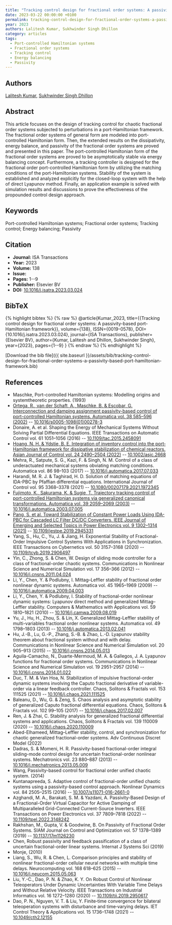 ```yaml
---
title: "Tracking control design for fractional order systems: A passivity-based port-Hamiltonian framework"
date: 2023-03-22 00:00:00 +0100
permalink: tracking-control-design-for-fractional-order-systems-a-passivity-based-port-hamiltonian-framework
year: 2023
authors: Lalitesh Kumar, Sukhwinder Singh Dhillon
category: articles
tags:
  - Port-controlled Hamiltonian systems
  - Fractional order systems
  - Tracking control
  - Energy balancing
  - Passivity
---
```

 
## Authors
[Lalitesh Kumar](authors/lalitesh-kumar), [Sukhwinder Singh Dhillon](authors/sukhwinder-singh-dhillon)
 
## Abstract
This article focuses on the design of tracking control for chaotic fractional order systems subjected to perturbations in a port-Hamiltonian framework. The fractional order systems of general form are modeled into port-controlled Hamiltonian form. Then, the extended results on the dissipativity, energy balance, and passivity of the fractional order systems are proved and presented in this paper. The port-controlled Hamiltonian form of the fractional order systems are proved to be asymptotically stable via energy balancing concept. Furthermore, a tracking controller is designed for the fractional order port-controlled Hamiltonian form by utilizing the matching conditions of the port-Hamiltonian systems. Stability of the system is established and analyzed explicitly for the closed-loop system with the help of direct Lyapunov method. Finally, an application example is solved with simulation results and discussions to prove the effectiveness of the propounded control design approach.
 
## Keywords
Port-controlled Hamiltonian systems; Fractional order systems; Tracking control; Energy balancing; Passivity
 
## Citation
- **Journal:** ISA Transactions
- **Year:** 2023
- **Volume:** 138
- **Issue:** 
- **Pages:** 1--9
- **Publisher:** Elsevier BV
- **DOI:** [10.1016/j.isatra.2023.03.024](https://doi.org/10.1016/j.isatra.2023.03.024)
 
## BibTeX
{% highlight bibtex %}
{% raw %}
@article{Kumar_2023,
  title={{Tracking control design for fractional order systems: A passivity-based port-Hamiltonian framework}},
  volume={138},
  ISSN={0019-0578},
  DOI={10.1016/j.isatra.2023.03.024},
  journal={ISA Transactions},
  publisher={Elsevier BV},
  author={Kumar, Lalitesh and Dhillon, Sukhwinder Singh},
  year={2023},
  pages={1--9}
}
{% endraw %}
{% endhighlight %}
 
[Download the bib file]({{ site.baseurl }}/assets/bib/tracking-control-design-for-fractional-order-systems-a-passivity-based-port-hamiltonian-framework.bib)
 
## References
- Maschke, Port-controlled Hamiltonian systems: Modelling origins and systemtheoretic properties. (1993)
- [Ortega, R., van der Schaft, A., Maschke, B. & Escobar, G. Interconnection and damping assignment passivity-based control of port-controlled Hamiltonian systems. Automatica vol. 38 585–596 (2002)](interconnection-and-damping-assignment-passivity-based-control-of-port-controlled-hamiltonian-systems) -- [10.1016/s0005-1098(01)00278-3](https://doi.org/10.1016/s0005-1098(01)00278-3)
- Donaire, A. et al. Shaping the Energy of Mechanical Systems Without Solving Partial Differential Equations. IEEE Transactions on Automatic Control vol. 61 1051–1056 (2016) -- [10.1109/tac.2015.2458091](https://doi.org/10.1109/tac.2015.2458091)
- [Hoang, N. H. & Ydstie, B. E. Integration of inventory control into the port‐Hamiltonian framework for dissipative stabilization of chemical reactors. Asian Journal of Control vol. 24 2490–2504 (2022)](integration-of-inventory-control-into-the-port-hamiltonian-framework-for-dissipative-stabilization-of-chemical-reactors) -- [10.1002/asjc.2668](https://doi.org/10.1002/asjc.2668)
- Mehra, R., Satpute, S. G., Kazi, F. & Singh, N. M. Control of a class of underactuated mechanical systems obviating matching conditions. Automatica vol. 86 98–103 (2017) -- [10.1016/j.automatica.2017.07.033](https://doi.org/10.1016/j.automatica.2017.07.033)
- Harandi, M. R. J. & Taghirad, H. D. Solution of matching equations of IDA-PBC by Pfaffian differential equations. International Journal of Control vol. 95 3368–3378 (2021) -- [10.1080/00207179.2021.1972345](https://doi.org/10.1080/00207179.2021.1972345)
- [Fujimoto, K., Sakurama, K. & Sugie, T. Trajectory tracking control of port-controlled Hamiltonian systems via generalized canonical transformations. Automatica vol. 39 2059–2069 (2003)](trajectory-tracking-control-of-port-controlled-hamiltonian-systems-via-generalized-canonical-transformations) -- [10.1016/j.automatica.2003.07.005](https://doi.org/10.1016/j.automatica.2003.07.005)
- [Pang, S. et al. Toward Stabilization of Constant Power Loads Using IDA-PBC for Cascaded LC Filter DC/DC Converters. IEEE Journal of Emerging and Selected Topics in Power Electronics vol. 9 1302–1314 (2021)](toward-stabilization-of-constant-power-loads-using-ida-pbc-for-cascaded-i-lc-i-filter-dc-dc-converters) -- [10.1109/jestpe.2019.2945331](https://doi.org/10.1109/jestpe.2019.2945331)
- Yang, S., Hu, C., Yu, J. & Jiang, H. Exponential Stability of Fractional-Order Impulsive Control Systems With Applications in Synchronization. IEEE Transactions on Cybernetics vol. 50 3157–3168 (2020) -- [10.1109/tcyb.2019.2906497](https://doi.org/10.1109/tcyb.2019.2906497)
- Yin, C., Zhong, S. & Chen, W. Design of sliding mode controller for a class of fractional-order chaotic systems. Communications in Nonlinear Science and Numerical Simulation vol. 17 356–366 (2012) -- [10.1016/j.cnsns.2011.04.024](https://doi.org/10.1016/j.cnsns.2011.04.024)
- Li, Y., Chen, Y. & Podlubny, I. Mittag–Leffler stability of fractional order nonlinear dynamic systems. Automatica vol. 45 1965–1969 (2009) -- [10.1016/j.automatica.2009.04.003](https://doi.org/10.1016/j.automatica.2009.04.003)
- Li, Y., Chen, Y. & Podlubny, I. Stability of fractional-order nonlinear dynamic systems: Lyapunov direct method and generalized Mittag–Leffler stability. Computers &amp; Mathematics with Applications vol. 59 1810–1821 (2010) -- [10.1016/j.camwa.2009.08.019](https://doi.org/10.1016/j.camwa.2009.08.019)
- Yu, J., Hu, H., Zhou, S. & Lin, X. Generalized Mittag-Leffler stability of multi-variables fractional order nonlinear systems. Automatica vol. 49 1798–1803 (2013) -- [10.1016/j.automatica.2013.02.041](https://doi.org/10.1016/j.automatica.2013.02.041)
- Hu, J.-B., Lu, G.-P., Zhang, S.-B. & Zhao, L.-D. Lyapunov stability theorem about fractional system without and with delay. Communications in Nonlinear Science and Numerical Simulation vol. 20 905–913 (2015) -- [10.1016/j.cnsns.2014.05.013](https://doi.org/10.1016/j.cnsns.2014.05.013)
- Aguila-Camacho, N., Duarte-Mermoud, M. A. & Gallegos, J. A. Lyapunov functions for fractional order systems. Communications in Nonlinear Science and Numerical Simulation vol. 19 2951–2957 (2014) -- [10.1016/j.cnsns.2014.01.022](https://doi.org/10.1016/j.cnsns.2014.01.022)
- Duc, T. M. & Van Hoa, N. Stabilization of impulsive fractional-order dynamic systems involving the Caputo fractional derivative of variable-order via a linear feedback controller. Chaos, Solitons &amp; Fractals vol. 153 111525 (2021) -- [10.1016/j.chaos.2021.111525](https://doi.org/10.1016/j.chaos.2021.111525)
- Baleanu, D., Wu, G. & Zeng, S. Chaos analysis and asymptotic stability of generalized Caputo fractional differential equations. Chaos, Solitons &amp; Fractals vol. 102 99–105 (2017) -- [10.1016/j.chaos.2017.02.007](https://doi.org/10.1016/j.chaos.2017.02.007)
- Ren, J. & Zhai, C. Stability analysis for generalized fractional differential systems and applications. Chaos, Solitons &amp; Fractals vol. 139 110009 (2020) -- [10.1016/j.chaos.2020.110009](https://doi.org/10.1016/j.chaos.2020.110009)
- Abed-Elhameed, Mittag–Leffler stability, control, and synchronization for chaotic generalized fractional-order systems. Adv Continuous Discret Model (2022)
- Dadras, S. & Momeni, H. R. Passivity-based fractional-order integral sliding-mode control design for uncertain fractional-order nonlinear systems. Mechatronics vol. 23 880–887 (2013) -- [10.1016/j.mechatronics.2013.05.009](https://doi.org/10.1016/j.mechatronics.2013.05.009)
- Wang, Passivity-based control for fractional order unified chaotic system. (2014)
- Kuntanapreeda, S. Adaptive control of fractional-order unified chaotic systems using a passivity-based control approach. Nonlinear Dynamics vol. 84 2505–2515 (2016) -- [10.1007/s11071-016-2661-0](https://doi.org/10.1007/s11071-016-2661-0)
- Azghandi, M. A., Barakati, S. M. & Yazdani, A. Passivity-Based Design of a Fractional-Order Virtual Capacitor for Active Damping of Multiparalleled Grid-Connected Current-Source Inverters. IEEE Transactions on Power Electronics vol. 37 7809–7818 (2022) -- [10.1109/tpel.2022.3148242](https://doi.org/10.1109/tpel.2022.3148242)
- Rakhshan, M., Gupta, V. & Goodwine, B. On Passivity of Fractional Order Systems. SIAM Journal on Control and Optimization vol. 57 1378–1389 (2019) -- [10.1137/17m1126230](https://doi.org/10.1137/17m1126230)
- Chen, Robust passivity and feedback passification of a class of uncertain fractional-order linear systems. Internat J Systems Sci (2019)
- Monje, (2010)
- Liang, S., Wu, R. & Chen, L. Comparison principles and stability of nonlinear fractional-order cellular neural networks with multiple time delays. Neurocomputing vol. 168 618–625 (2015) -- [10.1016/j.neucom.2015.05.063](https://doi.org/10.1016/j.neucom.2015.05.063)
- Liu, Y.-C., Dao, P. N. & Zhao, K. Y. On Robust Control of Nonlinear Teleoperators Under Dynamic Uncertainties With Variable Time Delays and Without Relative Velocity. IEEE Transactions on Industrial Informatics vol. 16 1272–1280 (2020) -- [10.1109/tii.2019.2950617](https://doi.org/10.1109/tii.2019.2950617)
- Dao, P. N., Nguyen, V. T. & Liu, Y. Finite‐time convergence for bilateral teleoperation systems with disturbance and time‐varying delays. IET Control Theory &amp; Applications vol. 15 1736–1748 (2021) -- [10.1049/cth2.12155](https://doi.org/10.1049/cth2.12155)

